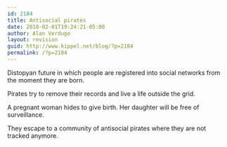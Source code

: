 ```yaml
---
id: 2184
title: Antisocial pirates
date: 2018-02-01T19:24:21-05:00
author: Alan Verdugo
layout: revision
guid: http://www.kippel.net/blog/?p=2184
permalink: /?p=2184
---
```

Distopyan future in which people are registered into social networks from the moment they are born.

Pirates try to remove their records and live a life outside the grid.

A pregnant woman hides to give birth. Her daughter will be free of surveillance.

They escape to a community of antisocial pirates where they are not tracked anymore.
